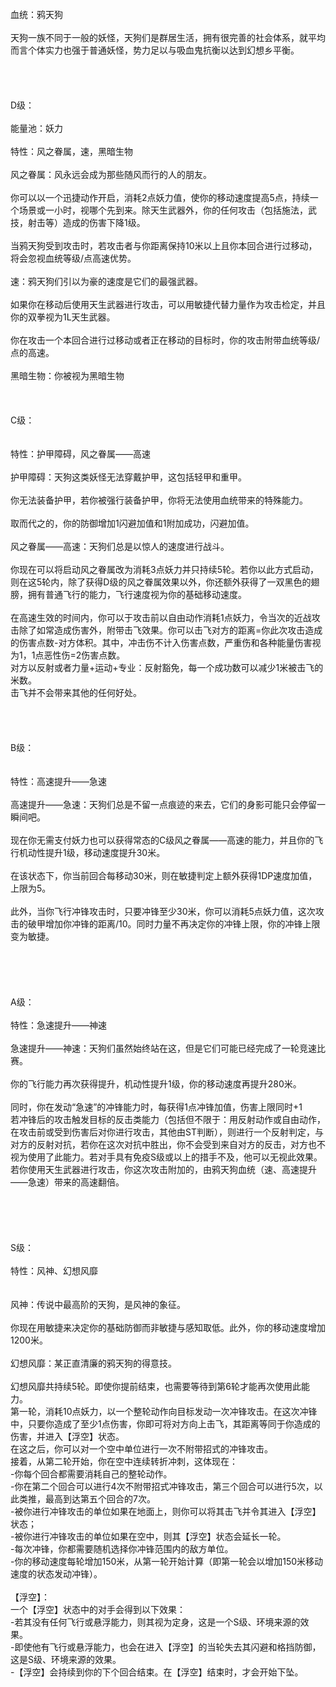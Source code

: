 <title>鸦天狗</title>
<meta name="GENERATOR" content="WinCHM">
<meta http-equiv="Content-Type" content="text/html; charset=gb2312">
<br>血统：鸦天狗
<br>
<br>天狗一族不同于一般的妖怪，天狗们是群居生活，拥有很完善的社会体系，就平均而言个体实力也强于普通妖怪，势力足以与吸血鬼抗衡以达到幻想乡平衡。
<br>
<br>
<br> 
<br>
<br>D级：
<br>
<br>能量池：妖力
<br>
<br>特性：风之眷属，速，黑暗生物
<br>
<br>风之眷属：风永远会成为那些随风而行的人的朋友。
<br>
<br>你可以以一个迅捷动作开启，消耗2点妖力值，使你的移动速度提高5点，持续一个场景或一小时，视哪个先到来。除天生武器外，你的任何攻击（包括施法，武技，射击等）造成的伤害下降1级。
<br>
<br>当鸦天狗受到攻击时，若攻击者与你距离保持10米以上且你本回合进行过移动，将会忽视血统等级/点高速优势。
<br>
<br>速：鸦天狗们引以为豪的速度是它们的最强武器。
<br>
<br>如果你在移动后使用天生武器进行攻击，可以用敏捷代替力量作为攻击检定，并且你的双拳视为1L天生武器。
<br>
<br>你在攻击一个本回合进行过移动或者正在移动的目标时，你的攻击附带血统等级/点的高速。
<br>
<br>黑暗生物：你被视为黑暗生物
<br>
<br>
<br>
<br>C级：
<br>
<br>
<br>特性：护甲障碍，风之眷属——高速
<br>
<br>护甲障碍：天狗这类妖怪无法穿戴护甲，这包括轻甲和重甲。
<br>
<br>你无法装备护甲，若你被强行装备护甲，你将无法使用血统带来的特殊能力。
<br>
<br>取而代之的，你的防御增加1闪避加值和1附加成功，闪避加值。
<br>
<br>风之眷属——高速：天狗们总是以惊人的速度进行战斗。
<br>
<br>你现在可以将启动风之眷属改为消耗3点妖力并只持续5轮。若你以此方式启动，则在这5轮内，除了获得D级的风之眷属效果以外，你还额外获得了一双黑色的翅膀，拥有普通飞行的能力，飞行速度视为你的基础移动速度。
<br>
<br>在高速生效的时间内，你可以于攻击前以自由动作消耗1点妖力，令当次的近战攻击除了如常造成伤害外，附带击飞效果。你可以击飞对方的距离=你此次攻击造成的伤害点数-对方体积。其中，冲击伤不计入伤害点数，严重伤和各种能量伤害视为1，1点恶性伤=2伤害点数。
<br>对方以反射或者力量+运动+专业：反射豁免，每一个成功数可以减少1米被击飞的米数。
<br>击飞并不会带来其他的任何好处。
<br>
<br>
<br>
<br>
<br>B级：
<br>
<br>
<br>特性：高速提升——急速
<br>
<br>高速提升——急速：天狗们总是不留一点痕迹的来去，它们的身影可能只会停留一瞬间吧。
<br>
<br>现在你无需支付妖力也可以获得常态的C级风之眷属——高速的能力，并且你的飞行机动性提升1级，移动速度提升30米。
<br>
<br>在该状态下，你当前回合每移动30米，则在敏捷判定上额外获得1DP速度加值，上限为5。
<br>
<br>此外，当你飞行冲锋攻击时，只要冲锋至少30米，你可以消耗5点妖力值，这次攻击的破甲增加你冲锋的距离/10。同时力量不再决定你的冲锋上限，你的冲锋上限变为敏捷。
<br>
<br>
<br> 
<br> 
<br>
<br>A级：
<br>
<br>特性：急速提升——神速
<br>
<br>急速提升——神速：天狗们虽然始终站在这，但是它们可能已经完成了一轮竞速比赛。
<br>
<br>你的飞行能力再次获得提升，机动性提升1级，你的移动速度再提升280米。
<br>
<br>同时，你在发动“急速”的冲锋能力时，每获得1点冲锋加值，伤害上限同时+1
<br>若冲锋后的攻击触发目标的反击类能力（包括但不限于：用反射动作或自由动作，在攻击前或受到伤害后对你进行攻击，其他由ST判断），则进行一个反射判定，与对方的反射对抗，若你在这次对抗中胜出，你不会受到来自对方的反击，对方也不视为使用了此能力。若对手具有免疫S级或以上的措手不及，他可以无视此效果。
<br>若你使用天生武器进行攻击，你这次攻击附加的，由鸦天狗血统（速、高速提升——急速）带来的高速翻倍。
<br>
<br>
<br>
<br>
<br>
<br>S级：
<br>
<br>特性：风神、幻想风靡
<br>
<br>
<br>风神：传说中最高阶的天狗，是风神的象征。
<br>
<br>你现在用敏捷来决定你的基础防御而非敏捷与感知取低。此外，你的移动速度增加1200米。
<br>
<br>幻想风靡：某正直清廉的鸦天狗的得意技。
<br>
<br>幻想风靡共持续5轮。即使你提前结束，也需要等待到第6轮才能再次使用此能力。
<br>第一轮，消耗10点妖力，以一个整轮动作向目标发动一次冲锋攻击。在这次冲锋中，只要你造成了至少1点伤害，你即可将对方向上击飞，其距离等同于你造成的伤害，并进入【浮空】状态。
<br>在这之后，你可以对一个空中单位进行一次不附带招式的冲锋攻击。
<br>接着，从第二轮开始，你在空中连续转折冲刺，这体现在：
<br>-你每个回合都需要消耗自己的整轮动作。
<br>-你在第二个回合可以进行4次不附带招式冲锋攻击，第三个回合可以进行5次，以此类推，最高到达第五个回合的7次。
<br>-被你进行冲锋攻击的单位如果在地面上，则你可以将其击飞并令其进入【浮空】状态；
<br>-被你进行冲锋攻击的单位如果在空中，则其【浮空】状态会延长一轮。
<br>-每次冲锋，你都需要随机选择你冲锋范围内的敌方单位。
<br>-你的移动速度每轮增加150米，从第一轮开始计算（即第一轮会以增加150米移动速度的状态发动冲锋）。
<br>
<br>【浮空】：
<br>一个【浮空】状态中的对手会得到以下效果：
<br>-若其没有任何飞行或悬浮能力，则其视为定身，这是一个S级、环境来源的效果。
<br>-即使他有飞行或悬浮能力，也会在进入【浮空】的当轮失去其闪避和格挡防御，这是S级、环境来源的效果。
<br>-【浮空】会持续到你的下个回合结束。在【浮空】结束时，才会开始下坠。
<br>
<br>
<br>
<br>